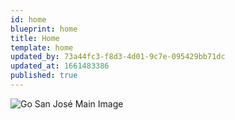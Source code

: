 ```yaml
---
id: home
blueprint: home
title: Home
template: home
updated_by: 73a44fc3-f8d3-4d01-9c7e-095429bb71dc
updated_at: 1661483386
published: true
---
```

![Go San José Main Image](/assets/site/go-san-jose-(1).png)